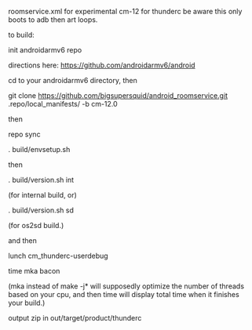 roomservice.xml for experimental cm-12 for thunderc
be aware this only boots to adb then art loops.

to build:

init androidarmv6 repo

directions here: https://github.com/androidarmv6/android

cd to your androidarmv6 directory, then


git clone https://github.com/bigsupersquid/android_roomservice.git .repo/local_manifests/ -b cm-12.0


then


repo sync

. build/envsetup.sh


then


. build/version.sh int

(for internal build, or)


. build/version.sh sd

(for os2sd build.)


and then


lunch cm_thunderc-userdebug

time mka bacon


(mka instead of make -j* will supposedly optimize the number of threads based on your cpu, and then time will display total time when it finishes your build.)

output zip in out/target/product/thunderc
